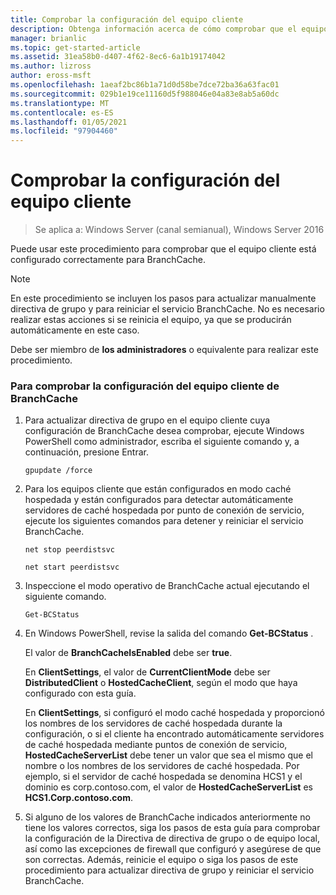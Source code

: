 ```yaml
---
title: Comprobar la configuración del equipo cliente
description: Obtenga información acerca de cómo comprobar que el equipo cliente está configurado correctamente para BranchCache.
manager: brianlic
ms.topic: get-started-article
ms.assetid: 31ea58b0-d407-4f62-8ec6-6a1b19174042
ms.author: lizross
author: eross-msft
ms.openlocfilehash: 1aeaf2bc86b1a71d0d58be7dce72ba36a63fac01
ms.sourcegitcommit: 029b1e19ce11160d5f988046e04a83e8ab5a60dc
ms.translationtype: MT
ms.contentlocale: es-ES
ms.lasthandoff: 01/05/2021
ms.locfileid: "97904460"
---
```

# <a name="verify-client-computer-settings"></a>Comprobar la configuración del equipo cliente

>Se aplica a: Windows Server (canal semianual), Windows Server 2016

Puede usar este procedimiento para comprobar que el equipo cliente está configurado correctamente para BranchCache.

> [!NOTE]
> En este procedimiento se incluyen los pasos para actualizar manualmente directiva de grupo y para reiniciar el servicio BranchCache. No es necesario realizar estas acciones si se reinicia el equipo, ya que se producirán automáticamente en este caso.

Debe ser miembro de **los administradores** o equivalente para realizar este procedimiento.

### <a name="to-verify-branchcache-client-computer-settings"></a>Para comprobar la configuración del equipo cliente de BranchCache

1.  Para actualizar directiva de grupo en el equipo cliente cuya configuración de BranchCache desea comprobar, ejecute Windows PowerShell como administrador, escriba el siguiente comando y, a continuación, presione Entrar.

    `gpupdate /force`

2.  Para los equipos cliente que están configurados en modo caché hospedada y están configurados para detectar automáticamente servidores de caché hospedada por punto de conexión de servicio, ejecute los siguientes comandos para detener y reiniciar el servicio BranchCache.

    `net stop peerdistsvc`

    `net start peerdistsvc`

3.  Inspeccione el modo operativo de BranchCache actual ejecutando el siguiente comando.

    `Get-BCStatus`

4.  En Windows PowerShell, revise la salida del comando **Get-BCStatus** .

    El valor de **BranchCacheIsEnabled** debe ser **true**.

    En **ClientSettings**, el valor de **CurrentClientMode** debe ser **DistributedClient** o **HostedCacheClient**, según el modo que haya configurado con esta guía.

    En **ClientSettings**, si configuró el modo caché hospedada y proporcionó los nombres de los servidores de caché hospedada durante la configuración, o si el cliente ha encontrado automáticamente servidores de caché hospedada mediante puntos de conexión de servicio, **HostedCacheServerList** debe tener un valor que sea el mismo que el nombre o los nombres de los servidores de caché hospedada. Por ejemplo, si el servidor de caché hospedada se denomina HCS1 y el dominio es corp.contoso.com, el valor de **HostedCacheServerList** es **HCS1.Corp.contoso.com**.

5.  Si alguno de los valores de BranchCache indicados anteriormente no tiene los valores correctos, siga los pasos de esta guía para comprobar la configuración de la Directiva de directiva de grupo o de equipo local, así como las excepciones de firewall que configuró y asegúrese de que son correctas. Además, reinicie el equipo o siga los pasos de este procedimiento para actualizar directiva de grupo y reiniciar el servicio BranchCache.



